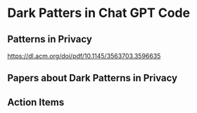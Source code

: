 # Dark Patters in Chat GPT Code

## Patterns in Privacy

https://dl.acm.org/doi/pdf/10.1145/3563703.3596635

## Papers about Dark Patterns in Privacy

## Action Items
